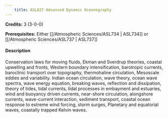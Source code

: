```yaml
---
    title: ASL827 Advanced Dynamic Oceanography
---
```

**Credits:** 3 (3-0-0)



**Prerequisites:** Either [[/Atmospheric Sciences/ASL734 | ASL734]] or [[/Atmospheric Sciences/ASL737 | ASL737]]

#### Description 
Conservation laws for moving fluids, Ekman and Sverdrup theories, coastal upwelling and fronts, Western boundary intensification, barotropic currents, baroclinic transport over topography, thermohaline circulation, Mesoscale eddies and variability. Indian ocean circulation, wave theory, ocean wave spectra, wave energy equation, breaking waves, reflection and dissipation, theory of tides, tidal currents, tidal processes in embayment and estuaries, wind and buoyancy driven currents, near-shore circulation, alongshore currents, wave-current interaction, sediment transport, coastal ocean response to extreme wind forcing, storm surges, Planetary and equatorial waves, coastally trapped Kelvin waves.